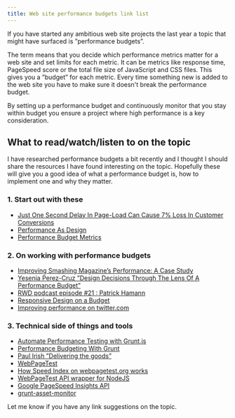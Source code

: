 ```yaml
---
title: Web site performance budgets link list
---
```


If you have started any ambitious web site projects the last year a topic that might have surfaced is ”performance budgets”. 

The term means that you decide which performance metrics matter for a web site and set limits for each metric. It can be metrics like response time, PageSpeed score or the total file size of JavaScript and CSS files. This gives you a ”budget” for each metric. Every time something new is added to the web site you have to make sure it doesn't break the performance budget.

By setting up a performance budget and continuously monitor that you stay within budget you ensure a project where high performance is a key consideration. 

## What to read/watch/listen to on the topic

I have researched performance budgets a bit recently and I thought I should share the resources I have found interesting on the topic. Hopefully these will give you a good idea of what a performance budget is, how to implement one and why they matter. 

### 1. Start out with these

* [Just One Second Delay In Page-Load Can Cause 7% Loss In Customer Conversions](http://www.tagman.com/mdp-blog/2012/03/just-one-second-delay-in-page-load-can-cause-7-loss-in-customer-conversions/)
* [Performance As Design](http://bradfrost.com/blog/post/performance-as-design/)
* [Performance Budget Metrics](http://timkadlec.com/2014/11/performance-budget-metrics/)

### 2. On working with performance budgets

* [Improving Smashing Magazine’s Performance: A Case Study](http://www.smashingmagazine.com/2014/09/08/improving-smashing-magazine-performance-case-study/)
* [Yesenia Perez-Cruz ”Design Decisions Through The Lens Of A Performance Budget”](http://vimeo.com/108328247)
* [RWD podcast episode #21 : Patrick Hamann](http://responsivedesign.is/articles/rwd-podcast-episode-21-patrick-hamann)
* [Responsive Design on a Budget](http://clearleft.com/thinks/responsivedesignonabudget/)
* [Improving performance on twitter.com](https://blog.twitter.com/2012/improving-performance-on-twittercom)

### 3. Technical side of things and tools

* [Automate Performance Testing with Grunt.js](http://www.sitepoint.com/automate-performance-testing-grunt-js/)
* [Performance Budgeting With Grunt](http://timkadlec.com/2014/05/performance-budgeting-with-grunt/)
* [Paul Irish ”Delivering the goods”](https://www.youtube.com/watch?v=R8W_6xWphtw)
* [WebPageTest](http://www.webpagetest.org/)
* [How Speed Index on webpagetest.org works](https://sites.google.com/a/webpagetest.org/docs/using-webpagetest/metrics/speed-index)
* [WebPageTest API wrapper for NodeJS](https://github.com/marcelduran/webpagetest-api)
* [Google PageSpeed Insights API](https://developers.google.com/speed/docs/insights/v1/getting_started)
* [grunt-asset-monitor](https://github.com/guardian/grunt-asset-monitor)

Let me know if you have any link suggestions on the topic.
